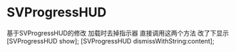# SVProgressHUD
基于SVProgressHUD的修改 加载时去掉指示器
直接调用这两个方法 改了下显示
  [SVProgressHUD show];
  [SVProgressHUD dismissWithString:content];
